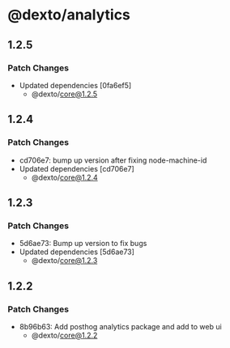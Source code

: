 # @dexto/analytics

## 1.2.5

### Patch Changes

- Updated dependencies [0fa6ef5]
    - @dexto/core@1.2.5

## 1.2.4

### Patch Changes

- cd706e7: bump up version after fixing node-machine-id
- Updated dependencies [cd706e7]
    - @dexto/core@1.2.4

## 1.2.3

### Patch Changes

- 5d6ae73: Bump up version to fix bugs
- Updated dependencies [5d6ae73]
    - @dexto/core@1.2.3

## 1.2.2

### Patch Changes

- 8b96b63: Add posthog analytics package and add to web ui
    - @dexto/core@1.2.2
